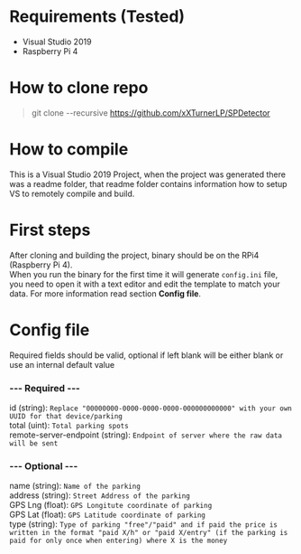 # Requirements (Tested)
* Visual Studio 2019
* Raspberry Pi 4

# How to clone repo
> git clone --recursive https://github.com/xXTurnerLP/SPDetector

# How to compile
This is a Visual Studio 2019 Project, when the project was generated there was a readme folder, that readme folder contains information how to setup VS to remotely compile and build.

# First steps
After cloning and building the project, binary should be on the RPi4 (Raspberry Pi 4). <br>
When you run the binary for the first time it will generate `config.ini` file, you need to open it with a text editor and edit the template to match your data. For more information read section **Config file**.

# Config file
Required fields should be valid, optional if left blank will be either blank or use an internal default value

### --- Required ---
id (string): `Replace "00000000-0000-0000-0000-000000000000" with your own UUID for that device/parking` <br>
total (uint): `Total parking spots` <br>
remote-server-endpoint (string): `Endpoint of server where the raw data will be sent` <br>

### --- Optional ---
name (string): `Name of the parking` <br>
address (string): `Street Address of the parking` <br>
GPS Lng (float): `GPS Longitute coordinate of parking` <br>
GPS Lat (float): `GPS Latitude coordinate of parking` <br>
type (string): `Type of parking "free"/"paid" and if paid the price is written in the format "paid X/h" or "paid X/entry" (if the parking is paid for only once when entering) where X is the money`